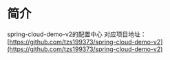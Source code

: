 # 简介
spring-cloud-demo-v2的配置中心
对应项目地址：[https://github.com/tzs199373/spring-cloud-demo-v2](https://github.com/tzs199373/spring-cloud-demo-v2)

